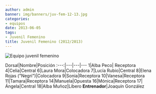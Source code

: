 ```yaml
---
author: admin
banner: img/banners/juv-fem-12-13.jpg
categories:
- equipos
date: 2013-06-05
tags:
- Juvenil Femenino
title: Juvenil Femenino (2012/2013)
---
```


![Equipo juvenil femenino](/img/banners/juv-fem-12-13.jpg)

Dorsal|Nombre|Posición
:---:|---|---|---
1|Alba Peco| Receptora
4|Celia|Central
6|Laura Mora|Colocadora
7|Lucía Rubio|Central
8|Elena Rojas ("Negri")|Colocadora
9|Sonia|Receptora
10|Vanesa|Receptora
11|Tamara|Receptora
14|Manuela|Opuesta
16|Mónica|Receptora
17|Ángela|Central
18|Alba Muñoz|Líbero
**Entrenador**|Joaquín González
